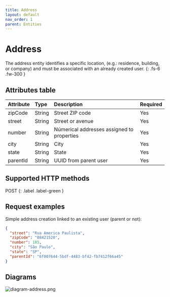 ```yaml
---
title: Address
layout: default
nav_order: 1
parent: Entities
---
```


# Address
The address entity identifies a specific location, (e.g.: residence, building, or company) and must be associated with an already created user.
{: .fs-6 .fw-300 }

## Attributes table

| Attribute       | Type   | Description                                | Required |
|:----------------|:-------|:-------------------------------------------|:---------|
| zipCode         | String | Street ZIP code                            | Yes      |
| street          | String | Street or avenue                           | Yes      |
| number          | String | Númerical addresses assigned to properties | Yes      |
| city            | String | City                                       | Yes      |
| state           | String | State                                      | Yes      |
| parentId        | String | UUID from parent user                      | Yes      |

## Supported HTTP methods

<span class="fs-5 lh-default">
POST
</span>
{: .label .label-green }

## Request examples

Simple address creation linked to an existing user (parent or not):

```json
{
  "street": "Rua America Paulista",
  "zipCode": "08421520",
  "number": 185,
  "city": "São Paulo",
  "state": "SP",
  "parentId": "6f007644-5bdf-4483-bf42-fb7412f66a45"
}
```

## Diagrams

![diagram-address.png](https://github.com/bigois/kirgh-energy/blob/main/docs/images/diagram-address.png?raw=true)
